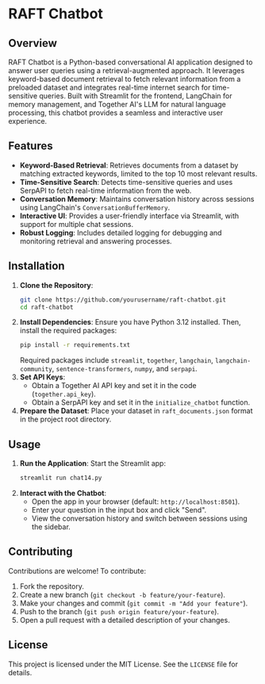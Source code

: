 # RAFT Chatbot

## Overview
RAFT Chatbot is a Python-based conversational AI application designed to answer user queries using a retrieval-augmented approach. It leverages keyword-based document retrieval to fetch relevant information from a preloaded dataset and integrates real-time internet search for time-sensitive queries. Built with Streamlit for the frontend, LangChain for memory management, and Together AI's LLM for natural language processing, this chatbot provides a seamless and interactive user experience.

## Features
- **Keyword-Based Retrieval**: Retrieves documents from a dataset by matching extracted keywords, limited to the top 10 most relevant results.
- **Time-Sensitive Search**: Detects time-sensitive queries and uses SerpAPI to fetch real-time information from the web.
- **Conversation Memory**: Maintains conversation history across sessions using LangChain's `ConversationBufferMemory`.
- **Interactive UI**: Provides a user-friendly interface via Streamlit, with support for multiple chat sessions.
- **Robust Logging**: Includes detailed logging for debugging and monitoring retrieval and answering processes.

## Installation
1. **Clone the Repository**:
   ```bash
   git clone https://github.com/yourusername/raft-chatbot.git
   cd raft-chatbot
   ```
2. **Install Dependencies**:
   Ensure you have Python 3.12 installed. Then, install the required packages:
   ```bash
   pip install -r requirements.txt
   ```
   Required packages include `streamlit`, `together`, `langchain`, `langchain-community`, `sentence-transformers`, `numpy`, and `serpapi`.
3. **Set API Keys**:
   - Obtain a Together AI API key and set it in the code (`together.api_key`).
   - Obtain a SerpAPI key and set it in the `initialize_chatbot` function.
4. **Prepare the Dataset**:
   Place your dataset in `raft_documents.json` format in the project root directory.

## Usage
1. **Run the Application**:
   Start the Streamlit app:
   ```bash
   streamlit run chat14.py
   ```
2. **Interact with the Chatbot**:
   - Open the app in your browser (default: `http://localhost:8501`).
   - Enter your question in the input box and click "Send".
   - View the conversation history and switch between sessions using the sidebar.


## Contributing
Contributions are welcome! To contribute:
1. Fork the repository.
2. Create a new branch (`git checkout -b feature/your-feature`).
3. Make your changes and commit (`git commit -m "Add your feature"`).
4. Push to the branch (`git push origin feature/your-feature`).
5. Open a pull request with a detailed description of your changes.

## License
This project is licensed under the MIT License. See the `LICENSE` file for details.